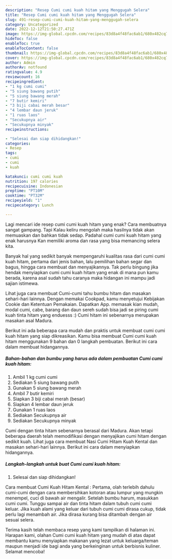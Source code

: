 ```yaml
---
description: "Resep Cumi cumi kuah hitam yang Menggugah Selera"
title: "Resep Cumi cumi kuah hitam yang Menggugah Selera"
slug: 491-resep-cumi-cumi-kuah-hitam-yang-menggugah-selera
category: Uncategorized
date: 2022-12-12T21:50:27.471Z
image: https://img-global.cpcdn.com/recipes/83d8a4f48fac6ab1/680x482cq70/cumi-cumi-kuah-hitam-foto-resep-utama.jpg
hideToc: false
enableToc: true
enableTocContent: false
thumbnail: https://img-global.cpcdn.com/recipes/83d8a4f48fac6ab1/680x482cq70/cumi-cumi-kuah-hitam-foto-resep-utama.jpg
cover: https://img-global.cpcdn.com/recipes/83d8a4f48fac6ab1/680x482cq70/cumi-cumi-kuah-hitam-foto-resep-utama.jpg
author: Admin
authorAv: notfound
ratingvalue: 4.9
reviewcount: 16
recipeingredient:
- "1 kg cumi cumi"
- "5 siung bawang putih"
- "5 siung bawang merah"
- "7 butir kemiri"
- "3 biji cabai merah besar"
- "4 lembar daun jeruk"
- "1 ruas laos"
- "Secukupnya air"
- "Secukupnya minyak"
recipeinstructions:

- "Selesai dan siap dihidangkan!"
categories:
- Resep
tags:
- cumi
- cumi
- kuah

katakunci: cumi cumi kuah 
nutrition: 197 calories
recipecuisine: Indonesian
preptime: "PT10M"
cooktime: "PT32M"
recipeyield: "1"
recipecategory: Lunch

---
```



Lagi mencari ide resep cumi cumi kuah hitam yang enak? Cara membuatnya sangat gampang. Tapi Kalau keliru mengolah maka hasilnya tidak akan memuaskan dan bahkan tidak sedap. Padahal cumi cumi kuah hitam yang enak harusnya Kan memiliki aroma dan rasa yang bisa memancing selera kita.


Banyak hal yang sedikit banyak mempengaruhi kualitas rasa dari cumi cumi kuah hitam, pertama dari jenis bahan, lalu pemilihan bahan segar dan bagus, hingga cara membuat dan menyajikannya. Tak perlu bingung jika hendak menyiapkan cumi cumi kuah hitam yang enak di mana pun kamu berada, karena asal sudah tahu caranya maka hidangan ini mampu jadi sajian istimewa.

Lihat juga cara membuat Cumi-cumi tahu bumbu hitam dan masakan sehari-hari lainnya. Dengan memakai Cookpad, kamu menyetujui Kebijakan Cookie dan Ketentuan Pemakaian. Dapatkan App. memasak kian mudah, modal cumi, cabe, barang dan daun sereh sudah bisa jadi se piring cumi kuah tinta hitam yang enduesss :) Cumi hitam ini sebenarnya merupakan masakan asal Madura.


Berikut ini ada beberapa cara mudah dan praktis untuk membuat cumi cumi kuah hitam yang siap dikreasikan. Kamu bisa membuat Cumi cumi kuah hitam menggunakan 9 bahan dan 0 langkah pembuatan. Berikut ini cara dalam membuat hidangannya.

<!--inarticleads1-->

##### Bahan-bahan dan bumbu yang harus ada dalam pembuatan Cumi cumi kuah hitam:

1. Ambil 1 kg cumi cumi
1. Sediakan 5 siung bawang putih
1. Gunakan 5 siung bawang merah
1. Ambil 7 butir kemiri
1. Siapkan 3 biji cabai merah (besar)
1. Siapkan 4 lembar daun jeruk
1. Gunakan 1 ruas laos
1. Sediakan Secukupnya air
1. Sediakan Secukupnya minyak


Cumi dengan tinta hitam sebenarnya berasal dari Madura. Akan tetapi beberapa daerah telah memodifikasi dengan menyajikan cumi hitam dengan sedikit kuah. Lihat juga cara membuat Nasi Cumi Hitam Kuah Kental dan masakan sehari-hari lainnya. Berikut ini cara dalam menyiapkan hidangannya. 

<!--inarticleads2-->

##### Langkah-langkah untuk buat Cumi cumi kuah hitam:


1. Selesai dan siap dihidangkan!

Cara membuat Cumi Kuah Hitam Kental : Pertama, olah terlebih dahulu cumi-cumi dengan cara membersihkan kotoran atau lumpur yang mungkin menempel, cuci di bawah air mengalir. Setelah bumbu harum, masukkan cumi cumi. Tunggu sampai air dan tinta hitam dalam tubuh cumi cumi keluar. Jika kuah alami yang keluar dari tubuh cumi cumi dirasa cukup, tidak perlu lagi menambah air. Jika dirasa kurang bisa ditambah dengan air sesuai selera. 

Terima kasih telah membaca resep yang kami tampilkan di halaman ini. Harapan kami, olahan Cumi cumi kuah hitam yang mudah di atas dapat membantu kamu menyiapkan makanan yang lezat untuk keluarga/teman maupun menjadi ide bagi anda yang berkeinginan untuk berbisnis kuliner. Selamat mencoba!
